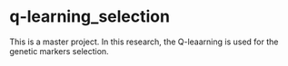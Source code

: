 # q-learning_selection

This is a master project. In this research, the Q-leaarning is used for the genetic markers selection.
